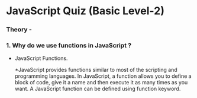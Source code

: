 # JavaScript Quiz (Basic Level-2)

### Theory -

### 1. Why do we use functions in JavaScript ?

* JavaScript Functions. 

  *JavaScript provides functions similar to most of the scripting and programming languages. In JavaScript, a function allows you to define a block of code, give it a name and then execute it as many times as you want. A JavaScript function can be defined using function keyword.
